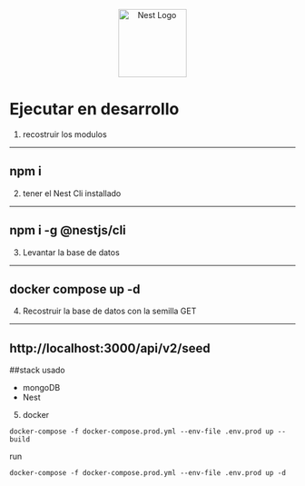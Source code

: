 <p align="center">
  <a href="http://nestjs.com/" target="blank"><img src="https://nestjs.com/img/logo-small.svg" width="120" alt="Nest Logo" /></a>
</p>

# Ejecutar en desarrollo

1. recostruir los modulos
---
npm i
---

2. tener el Nest Cli installado
---
npm i -g @nestjs/cli
---

3. Levantar la base de datos
---
docker compose up -d
---

4. Recostruir la base de datos con la semilla 
GET
---
http://localhost:3000/api/v2/seed
---

##stack usado

* mongoDB
* Nest


5. docker 
```
docker-compose -f docker-compose.prod.yml --env-file .env.prod up --build
```

run
```
docker-compose -f docker-compose.prod.yml --env-file .env.prod up -d
```